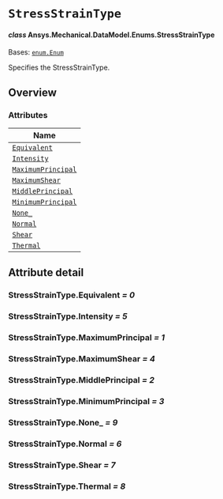 # `StressStrainType`

<a id="ansys.mechanical.stubs.v242.Ansys.Mechanical.DataModel.Enums.StressStrainType"></a>

#### *class* Ansys.Mechanical.DataModel.Enums.StressStrainType

Bases: [`enum.Enum`](https://docs.python.org/3/library/enum.html#enum.Enum)

Specifies the StressStrainType.

<!-- !! processed by numpydoc !! -->

<a id="overview"></a>

## Overview

### Attributes

| Name |
| ---------------------------------------------------------- |
| [`Equivalent`](#StressStrainType.Equivalent) |
| [`Intensity`](#StressStrainType.Intensity) |
| [`MaximumPrincipal`](#StressStrainType.MaximumPrincipal) |
| [`MaximumShear`](#StressStrainType.MaximumShear) |
| [`MiddlePrincipal`](#StressStrainType.MiddlePrincipal) |
| [`MinimumPrincipal`](#StressStrainType.MinimumPrincipal) |
| [`None_`](#StressStrainType.None_) |
| [`Normal`](#StressStrainType.Normal) |
| [`Shear`](#StressStrainType.Shear) |
| [`Thermal`](#StressStrainType.Thermal) |

<a id="attribute-detail"></a>

## Attribute detail

<a id="StressStrainType.Equivalent"></a>

### StressStrainType.Equivalent *= 0*

<a id="StressStrainType.Intensity"></a>

### StressStrainType.Intensity *= 5*

<a id="StressStrainType.MaximumPrincipal"></a>

### StressStrainType.MaximumPrincipal *= 1*

<a id="StressStrainType.MaximumShear"></a>

### StressStrainType.MaximumShear *= 4*

<a id="StressStrainType.MiddlePrincipal"></a>

### StressStrainType.MiddlePrincipal *= 2*

<a id="StressStrainType.MinimumPrincipal"></a>

### StressStrainType.MinimumPrincipal *= 3*

<a id="StressStrainType.None_"></a>

### StressStrainType.None_ *= 9*

<a id="StressStrainType.Normal"></a>

### StressStrainType.Normal *= 6*

<a id="StressStrainType.Shear"></a>

### StressStrainType.Shear *= 7*

<a id="StressStrainType.Thermal"></a>

### StressStrainType.Thermal *= 8*


